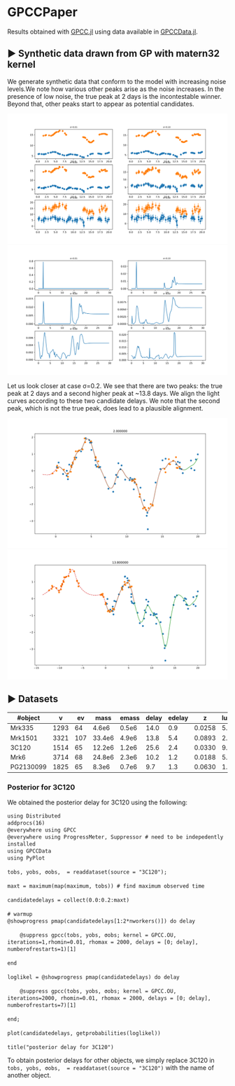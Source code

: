 # GPCCPaper

Results obtained with [GPCC.jl](https://github.com/ngiann/GPCC.jl) using data available in [GPCCData.jl](https://github.com/ngiann/GPCCData.jl).

## ▶ Synthetic data drawn from GP with matern32 kernel

We generate synthetic data  that conform to the model with increasing noise levels.We note how various other peaks arise as the noise increases. In the presence of low noise, the true peak at 2 days is the incontestable winner. Beyond that, other peaks start to appear as potential candidates.

![exp1_lightcurves](plots/Synthetic/Synthetic_lightcurves.svg)
![exp1_delays_vs_prob](plots/Synthetic/Synthetic_delays_vs_prob.svg)


Let us look closer at case σ=0.2. We see that there are two peaks: the true peak at 2 days and a second higher peak at ~13.8 days.
We align the light curves according to these two candidate delays. We note that the second peak, which is not the true peak, does lead to a plausible alignment. 

![exp1_peak_2](plots/Synthetic/Synthetic_sigma_0.2_peak_2.0.svg)
![exp1_peak_13.8](plots/Synthetic/Synthetic_sigma_0.2_peak_13.8.svg)


## ▶ Datasets


#object   | v   |  ev |  mass | emass |  delay|edelay | z     | luminosity|
| ------- | --- | --- | ----- | ----- | ----- | ----- | ----- | ----------| 
Mrk335	  |1293 | 64  | 4.6e6 | 0.5e6 | 14.0  |  0.9  | 0.0258| 5.01e43   |
Mrk1501   |3321 | 107 | 33.4e6| 4.9e6 | 13.8  |  5.4  | 0.0893| 2.09e44   |
3C120     |1514 | 65  | 12.2e6| 1.2e6 | 25.6  |  2.4  | 0.0330| 9.12e43   |
Mrk6      |3714 | 68  | 24.8e6| 2.3e6 | 10.2  |  1.2  | 0.0188| 5.62e43   |
PG2130099 |1825 | 65  | 8.3e6 | 0.7e6 | 9.7   |  1.3  | 0.0630| 1.41e44   |

### Posterior for 3C120

We obtained the posterior delay for 3C120 using the following:
```
using Distributed
addprocs(16) 
@everywhere using GPCC
@everywhere using ProgressMeter, Suppressor # need to be indepedently installed
using GPCCData
using PyPlot

tobs, yobs, σobs,  = readdataset(source = "3C120");

maxt = maximum(map(maximum, tobs)) # find maximum observed time 

candidatedelays = collect(0.0:0.2:maxt)

# warmup 
@showprogress pmap(candidatedelays[1:2*nworkers()]) do delay

    @suppress gpcc(tobs, yobs, σobs; kernel = GPCC.OU, iterations=1,rhomin=0.01, rhomax = 2000, delays = [0; delay], numberofrestarts=1)[1]
    
end

loglikel = @showprogress pmap(candidatedelays) do delay

    @suppress gpcc(tobs, yobs, σobs; kernel = GPCC.OU, iterations=2000, rhomin=0.01, rhomax = 2000, delays = [0; delay], numberofrestarts=7)[1]
    
end;

plot(candidatedelays, getprobabilities(loglikel))

title("posterior delay for 3C120")
```

To obtain posterior delays for other objects, we simply replace 3C120 in `tobs, yobs, σobs,  = readdataset(source = "3C120")` with the name of another object.

<!---

- [Mrk335 with OU kernel](https://rawcdn.githack.com/HITS-AIN/GPCCPaper/4feda60244ee3cab098b74187c50ccb67d75d6c5/plots/Virial/results_GPCC@0.1.24_Mrk335_rho_500_K_OU_Dt_0.025_R_13.jld2_delays_vs_prob.html)
  - [Peak at 13.4](https://rawcdn.githack.com/HITS-AIN/GPCCPaper/1375b5bbfdcc54ab16b2a4c1734cdcdcbefc5e79/plots/Virial/Mrk335_aligned_at_13.4.svg)
  - [Peak at 87.37](https://rawcdn.githack.com/HITS-AIN/GPCCPaper/1375b5bbfdcc54ab16b2a4c1734cdcdcbefc5e79/plots/Virial/Mrk335_aligned_at_87.37.svg)
  - [Peak at 123.25](https://rawcdn.githack.com/HITS-AIN/GPCCPaper/1375b5bbfdcc54ab16b2a4c1734cdcdcbefc5e79/plots/Virial/Mrk335_aligned_at_123.25.svg)
  
  
- [Mrk1501 with OU kernel](https://rawcdn.githack.com/HITS-AIN/GPCCPaper/1e584be3a5d2da7339c37cb1c47746ada994ee51/plots/Virial/results_GPCC@0.1.24_Mrk1501_rho_500_K_OU_Dt_0.025_R_13.jld2_delays_vs_prob.html)
  - [Peak at 18.65](https://rawcdn.githack.com/HITS-AIN/GPCCPaper/0a891bb0e4cf51454c1013debed9874f684ff6bc/plots/Virial/Mrk1501_aligned_at_18.65.svg)
  - [Peak at 59.87](https://rawcdn.githack.com/HITS-AIN/GPCCPaper/1e53546c45b9c9217aae24421ffdb68d5b222d0b/plots/Virial/Mrk1501_aligned_at_59.87.svg)
  
- [3C120 with OU kernel](https://rawcdn.githack.com/HITS-AIN/GPCCPaper/736188d65d26ff672663ef0efa8c126cc69834e2/plots/Virial/results_GPCC@0.1.24_3C120_rho_500_K_OU_Dt_0.025_R_13.jld2_delays_vs_prob.html)
  - [Peak at 27.65](https://rawcdn.githack.com/HITS-AIN/GPCCPaper/e5c16e9580403ff394b7527313513ebba7bffd08/plots/Virial/3C120_aligned_at_27.65.svg)
  - [Peak at 100.55](https://rawcdn.githack.com/HITS-AIN/GPCCPaper/e5c16e9580403ff394b7527313513ebba7bffd08/plots/Virial/3C120_aligned_at_100.55.svg)
  - [Peak at 117.325](https://rawcdn.githack.com/HITS-AIN/GPCCPaper/e5c16e9580403ff394b7527313513ebba7bffd08/plots/Virial/3C120_aligned_at_117.325.svg)

- [Mrk6 with OU kernel](https://rawcdn.githack.com/HITS-AIN/GPCCPaper/4f5d016b7664485814146b63e0b4eb880fe64eab/plots/Virial/results_GPCC@0.1.24_Mrk6_rho_500_K_OU_Dt_0.025_R_13.jld2_delays_vs_prob.html)
  - [Peak at 9.55](https://rawcdn.githack.com/HITS-AIN/GPCCPaper/4f5d016b7664485814146b63e0b4eb880fe64eab/plots/Virial/Mrk6_aligned_at_9.55.svg)
  - [Peak at 117.1](https://rawcdn.githack.com/HITS-AIN/GPCCPaper/4f5d016b7664485814146b63e0b4eb880fe64eab/plots/Virial/Mrk6_aligned_at_117.1.svg)


- [PG2130099 with OU kernel](https://rawcdn.githack.com/HITS-AIN/GPCCPaper/fa6dec7027c45ce424bc1c1702707c0283528ced/plots/Virial/results_GPCC@0.1.24_PG2130099_rho_500_K_OU_Dt_0.025_R_13.jld2_delays_vs_prob.html)
  - [Peak at 10.17](https://rawcdn.githack.com/HITS-AIN/GPCCPaper/fa6dec7027c45ce424bc1c1702707c0283528ced/plots/Virial/PG2130099_aligned_at_10.17.svg)
  - [Peak at 57.27](https://rawcdn.githack.com/HITS-AIN/GPCCPaper/fa6dec7027c45ce424bc1c1702707c0283528ced/plots/Virial/PG2130099_aligned_at_57.27.svg)
  - [Peak at 98.80](https://rawcdn.githack.com/HITS-AIN/GPCCPaper/fa6dec7027c45ce424bc1c1702707c0283528ced/plots/Virial/PG2130099_aligned_at_98.8.svg)

-->

